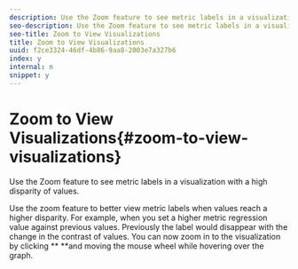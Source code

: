 ```yaml
---
description: Use the Zoom feature to see metric labels in a visualization with a high disparity of values.
seo-description: Use the Zoom feature to see metric labels in a visualization with a high disparity of values.
seo-title: Zoom to View Visualizations
title: Zoom to View Visualizations
uuid: f2ce3324-46df-4b86-9aa8-2003e7a327b6
index: y
internal: n
snippet: y
---
```


# Zoom to View Visualizations{#zoom-to-view-visualizations}

Use the Zoom feature to see metric labels in a visualization with a high disparity of values.

Use the zoom feature to better view metric labels when values reach a higher disparity. For example, when you set a higher metric regression value against previous values. Previously the label would disappear with the change in the contrast of values. You can now zoom in to the visualization by clicking **<Ctrl> **and moving the mouse wheel while hovering over the graph. 
